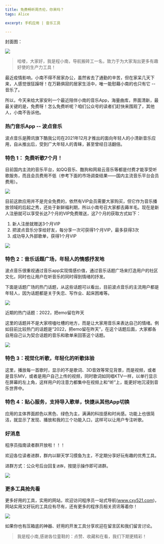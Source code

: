 ```yaml
---
title: 免费畅听周杰伦，你来吗？
tags: Alice

excerpt: 手机应用 | 音乐工具

---
```


封面图：

![](https://navtool.gitee.io/blog/assets/imgs/20220831-2/00.jpg)


> 哈喽，大家好，我是程小南，导航搬砖工一名，致力于为大家淘出更多有趣好使的生产力工具！

最近疫情影响，小南不得不居家办公，虽然省去了通勤的辛苦，但在家呆几天下来，人感觉很狂躁呀！在万籁俱寂的居家生活中，唯一能慰藉小南的也只有它 -- 音乐了。

所以，今天来给大家安利一个最近陪伴小南的音乐App，海量曲库，界面清新，最最关键的是，免费呀！怎么免费听呢？咱们公众号的读者们赶快来围观了，其他人，小南不告诉他。

### 热门音乐App -- 波点音乐

波点音乐是腾讯旗下酷我公司在2021年12月才推出的面向年轻人的小清新音乐应用，自从推出后，受到广大年轻人的青睐，甚至曾经日活翻倍。

### 特色 1： 免费听歌7个月！

目前国内主流的音乐平台，如QQ音乐、酷狗和网易云音乐等都是付费才能享受听歌服务，而且会员费用不低（参考下面的市场调查结果——国内主流音乐平台会员费用）。

![](https://navtool.gitee.io/blog/assets/imgs/20220831-2/01.jpg)


目前这款应用并不是完全免费的，依然有VIP会员需要大家购买，但它作为音乐播放领域的后起之秀，还处于新鲜福利期，所以小南号召大家都去薅羊毛。现在是新人注册就可以享受长达7个月的VIP免费赠送，这7个月的获取方式如下：
1. 新人注册就赠送3个月VIP
2. 把波点音乐分享给好友，每分享一次可获得1个月VIP，最多获得3次
3. 成功导入外部歌单，获得1个月VIP

![](https://navtool.gitee.io/blog/assets/imgs/20220831-2/02.jpg)

### 特色 2：音乐话题广场，年轻人的情感抒发地

波点音乐很重视通过音乐app实现情感价值，通过音乐话题广场来打造用户的社区文化，同时也让用户在听音乐的同时得到情绪的抒发。

下面是话题广场的热门话题，从这些话题可以看出，目前波点音乐的主流用户都是年轻人，因为话题都是关于失恋、写作业、起床困难等。

![](https://navtool.gitee.io/blog/assets/imgs/20220831-2/03.jpg)

近期的热门话题：2022，把emo留在昨天

这里的话题并不是大家唠嗑吐槽的地方，而是让大家用音乐来表达自己的情绪。例如目前比较热门的话题是“2022，把emo留在昨天”，在这个话题后面，大家都各自用自己认为契合话题的音乐和歌单来回答这个话题。

![](https://navtool.gitee.io/blog/assets/imgs/20220831-2/04.jpg)

### 特色 3：视觉化听歌，年轻化的听歌体验

这里，播放每一首歌时，显示的不是歌词、3D音效等常见背景，而是视频，或者是音乐MV，或者是用户自己上传的视频，同时歌词如同唱KTV一样，以单行显示在屏幕的左上角，这样用户的注意力都集中在视频上和“听”上，能更好地沉浸到音乐世界中。

### 特色 4：贴心服务，支持导入歌单，快捷从其他App切换
应用的主体界面颜色以黑色、绿色为主，满满的科技感和时尚感。功能上也很简洁，就显示了发现、播放和我的三个功能入口，这样可以让用户专注听歌。


### 好消息

程序员指南读者群开放啦！！！

欢迎各位读者进群，群内以聊天学习摸鱼为主，不定期分享好玩有趣的优秀工具。

进群方式：公众号后台回复`进群`，按提示操作即可进群。

![](https://navtool.gitee.io/blog/assets/imgs/erweima.jpg)

### 更多工具抢先看

更多好用的工具，实用的网站，欢迎访问程序员一站式导航(www.cxy521.com)，网站实用又好玩的工具应有尽有，还有更多的程序员相关资讯等着你！

![](https://navtool.gitee.io/blog/assets/imgs/wangzhan.png)

如果你也有压箱底的神器、好用的开发工具分享欢迎在留言区和我们留言讨论。

>  我是程小南,感谢各位童鞋的：点赞、收藏和在看，我们下期更精彩！
